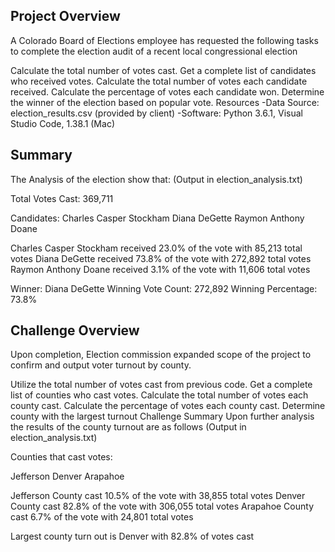 ## Project Overview
A Colorado Board of Elections employee has requested the following tasks to complete the election audit of a recent local congressional election

Calculate the total number of votes cast.
Get a complete list of candidates who received votes.
Calculate the total number of votes each candidate received.
Calculate the percentage of votes each candidate won.
Determine the winner of the election based on popular vote.
Resources
-Data Source: election_results.csv (provided by client) -Software: Python 3.6.1, Visual Studio Code, 1.38.1 (Mac)

## Summary
The Analysis of the election show that: (Output in election_analysis.txt)

Total Votes Cast: 369,711

Candidates:
Charles Casper Stockham
Diana DeGette
Raymon Anthony Doane

Charles Casper Stockham received 23.0% of the vote with 85,213 total votes
Diana DeGette received 73.8% of the vote with 272,892 total votes
Raymon Anthony Doane received 3.1% of the vote with 11,606 total votes

Winner: Diana DeGette
Winning Vote Count: 272,892
Winning Percentage: 73.8%

## Challenge Overview
Upon completion, Election commission expanded scope of the project to confirm and output voter turnout by county.

Utilize the total number of votes cast from previous code.
Get a complete list of counties who cast votes.
Calculate the total number of votes each county cast.
Calculate the percentage of votes each county cast.
Determine county with the largest turnout
Challenge Summary
Upon further analysis the results of the county turnout are as follows (Output in election_analysis.txt)

Counties that cast votes:

Jefferson
Denver
Arapahoe

Jefferson County cast 10.5% of the vote with 38,855 total votes
Denver County cast 82.8% of the vote with 306,055 total votes
Arapahoe County cast 6.7% of the vote with 24,801 total votes

Largest county turn out is Denver with 82.8% of votes cast
